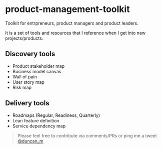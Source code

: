 # product-management-toolkit
Toolkit for entrpreneurs, product managers and product leaders.

It is a set of tools and resources that I reference when I get into new projects/products.

## Discovery tools
- Product stakeholder map
- Business model canvas
- Wall of pain
- User story map
- Risk map

## Delivery tools
- Roadmaps (Regular, Readiness, Quarterly)
- Lean feature definition
- Service dependency map
 
> Please feel free to contribute via comments/PRs or ping me a tweet [@duncan_m](https://twitter.com/duncan_m)
